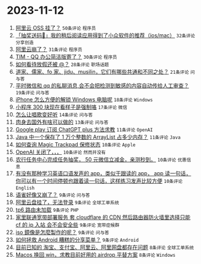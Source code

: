 # 2023-11-12

1. [阿里云 OSS 挂了？](https://www.v2ex.com/t/991209) `50条评论` `程序员`
1. [「抽奖送码🎁」我的稍后阅读应用得到了小众软件的推荐（ios/mac）](https://www.v2ex.com/t/991178) `32条评论` `分享创造`
1. [阿里云崩了？](https://www.v2ex.com/t/991212) `31条评论` `程序员`
1. [TIM - QQ 办公简洁版寄了？](https://www.v2ex.com/t/991091) `30条评论` `程序员`
1. [如何看待放假还被 @？](https://www.v2ex.com/t/991169) `28条评论` `职场话题`
1. [道家、儒家、fo 家、jidu、musilin，它们有哪些共通和不同之处？](https://www.v2ex.com/t/991093) `21条评论` `问与答`
1. [平时微信和 qq 的私聊消息,会不会把检测到敏感的内容自动传给人工审查？](https://www.v2ex.com/t/991128) `19条评论` `问与答`
1. [iPhone 怎么方便的解锁 Windows 电脑呢](https://www.v2ex.com/t/991181) `18条评论` `Windows`
1. [小程序 300 块现在看样子是强制咯](https://www.v2ex.com/t/991096) `17条评论` `微信`
1. [怎么让唱歌变好听](https://www.v2ex.com/t/991125) `14条评论` `问与答`
1. [肉身去国外有啥可以做的](https://www.v2ex.com/t/991112) `13条评论` `问与答`
1. [Google play 订阅 ChatGPT plus 方法求教](https://www.v2ex.com/t/991122) `11条评论` `OpenAI`
1. [Java 中一个保存了 1 万个整数的 ArrayList 占多少内存？](https://www.v2ex.com/t/991104) `11条评论` `Java`
1. [如何查询 Magic Trackpad 保修状态](https://www.v2ex.com/t/991166) `10条评论` `Apple`
1. [OpenAI 关闭了，，，](https://www.v2ex.com/t/991151) `10条评论` `然而并没有`
1. [农行任务中心完成任务抽奖， 50 元微信立减金，亲测秒到。](https://www.v2ex.com/t/991150) `10条评论` `优惠信息`
1. [有没有那种学习英语口语发声的 app，类似于跟读的 app， app 读一句话，你可以有一个时间停顿也跟着读一句话，这样练习发声比较方便](https://www.v2ex.com/t/991094) `10条评论` `English`
1. [语雀好像又崩了？](https://www.v2ex.com/t/991213) `9条评论` `问与答`
1. [阿里云盘挂了，无法登录](https://www.v2ex.com/t/991206) `9条评论` `全球工单系统`
1. [tp6 路由未加载](https://www.v2ex.com/t/991171) `9条评论` `PHP`
1. [家里联通宽带部署服务 套 cloudflare 的 CDN 然后路由器防火墙里选择只能 cf 的 ip 入站 会不会安全些](https://www.v2ex.com/t/991153) `9条评论` `宽带症候群`
1. [iso 鏡像是怎麼製作的呢？](https://www.v2ex.com/t/991088) `9条评论` `问与答`
1. [如何拯救 Android 糟糕的分享菜单？](https://www.v2ex.com/t/991084) `9条评论` `Android`
1. [目前已知的 淘宝、支付宝、阿里云、阿里网盘都存在问题](https://www.v2ex.com/t/991220) `8条评论` `全球工单系统`
1. [Macos 换回 win，求教目前好用的 airdrop 平替方案](https://www.v2ex.com/t/991208) `8条评论` `Windows`
